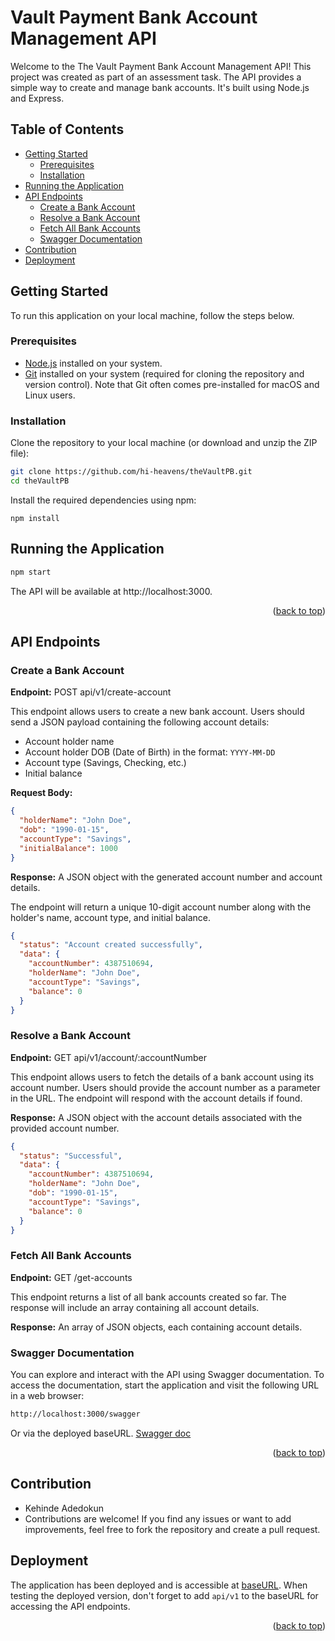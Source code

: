 # Vault Payment Bank Account Management API

Welcome to the The Vault Payment Bank Account Management API! This project was created as part of an assessment task. The API provides a simple way to create and manage bank accounts. It's built using Node.js and Express.

<p id='readme-top'></p>

## Table of Contents

- [Getting Started](#getting-started)
  - [Prerequisites](#prerequisites)
  - [Installation](#installation)
- [Running the Application](#running-the-application)
- [API Endpoints](#api-endpoints)
  - [Create a Bank Account](#create-a-bank-account)
  - [Resolve a Bank Account](#resolve-a-bank-account)
  - [Fetch All Bank Accounts](#fetch-all-bank-accounts)
  - [Swagger Documentation](#swagger-documentation)
- [Contribution](#contribution)
- [Deployment](#deployment)

## Getting Started

To run this application on your local machine, follow the steps below.

### Prerequisites

- [Node.js](https://nodejs.org/) installed on your system.
- [Git](https://git-scm.com/) installed on your system (required for cloning the repository and version control). Note that Git often comes pre-installed for macOS and Linux users.

### Installation

Clone the repository to your local machine (or download and unzip the ZIP file):

```bash
git clone https://github.com/hi-heavens/theVaultPB.git
cd theVaultPB
```

Install the required dependencies using npm:

`npm install`

## Running the Application

```bash
npm start
```

The API will be available at http://localhost:3000.

<p align="right">(<a href="#readme-top">back to top</a>)</p>

## API Endpoints

### Create a Bank Account

<p><strong>Endpoint:</strong> POST api/v1/create-account</p>
<p>This endpoint allows users to create a new bank account. Users should send a JSON payload containing the following account details:</p>

- Account holder name
- Account holder DOB (Date of Birth) in the format: `YYYY-MM-DD`
- Account type (Savings, Checking, etc.)
- Initial balance

<p><strong>Request Body:</strong></p>

```json
{
  "holderName": "John Doe",
  "dob": "1990-01-15",
  "accountType": "Savings",
  "initialBalance": 1000
}
```

<p><strong>Response:</strong> A JSON object with the generated account number and account details.</p>

<p>The endpoint will return a unique 10-digit account number along with the holder's name, account type, and initial balance.
</p>

```json
{
  "status": "Account created successfully",
  "data": {
    "accountNumber": 4387510694,
    "holderName": "John Doe",
    "accountType": "Savings",
    "balance": 0
  }
}
```

### Resolve a Bank Account

<p><strong>Endpoint:</strong> GET api/v1/account/:accountNumber</p>
<p>This endpoint allows users to fetch the details of a bank account using its account number. Users should provide the account number as a parameter in the URL. The endpoint will respond with the account details if found.
</p>
<p><strong>Response:</strong> A JSON object with the account details associated with the provided account number.</p>

```json
{
  "status": "Successful",
  "data": {
    "accountNumber": 4387510694,
    "holderName": "John Doe",
    "dob": "1990-01-15",
    "accountType": "Savings",
    "balance": 0
  }
}
```

### Fetch All Bank Accounts

<p><strong>Endpoint:</strong> GET /get-accounts</p>
<p>This endpoint returns a list of all bank accounts created so far. The response will include an array containing all account details.
</p>
<p><strong>Response:</strong> An array of JSON objects, each containing account details.</p>

### Swagger Documentation

<p>You can explore and interact with the API using Swagger documentation. To access the documentation, start the application and visit the following URL in a web browser:</p>

```bash
http://localhost:3000/swagger
```

Or via the deployed baseURL. [Swagger doc](https://the-vault-psb.onrender.com/swagger)

<p align="right">(<a href="#readme-top">back to top</a>)</p>

## Contribution

- Kehinde Adedokun
- Contributions are welcome! If you find any issues or want to add improvements, feel free to fork the repository and create a pull request.

## Deployment

The application has been deployed and is accessible at [baseURL](https://the-vault-psb.onrender.com/). When testing the deployed version, don't forget to add `api/v1` to the baseURL for accessing the API endpoints.

<p align="right">(<a href="#readme-top">back to top</a>)</p>
